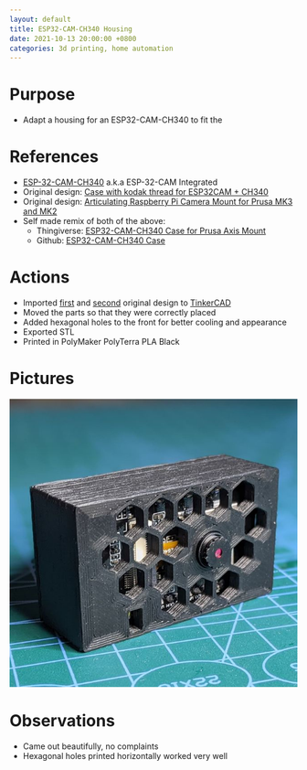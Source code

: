 ```yaml
---
layout: default
title: ESP32-CAM-CH340 Housing
date: 2021-10-13 20:00:00 +0800
categories: 3d printing, home automation
---
```


# Purpose
- Adapt a housing for an ESP32-CAM-CH340 to fit the 

# References
- [ESP-32-CAM-CH340](https://www.amazon.com.au/ESP32-CAM-CH340-Integrated-Bluetooth-Development-Download/dp/B09C3TTXTY) a.k.a ESP-32-CAM Integrated
- Original design: [Case with kodak thread for ESP32CAM + CH340](https://www.thingiverse.com/thing:4839587)
- Original design: [Articulating Raspberry Pi Camera Mount for Prusa MK3 and MK2](https://www.prusaprinters.org/prints/3407-articulating-raspberry-pi-camera-mount-for-prusa-m)
- Self made remix of both of the above:
  - Thingiverse: [ESP32-CAM-CH340 Case for Prusa Axis Mount](https://www.thingiverse.com/thing:5090353)
  - Github: [ESP32-CAM-CH340 Case](https://github.com/andre-abadi/andre-abadi.github.io/blob/master/assets/stl/2021-10-13-esp32-cam-ch340-housing.stl)

# Actions
- Imported [first](https://www.thingiverse.com/thing:4839587) and [second](https://www.prusaprinters.org/prints/3407-articulating-raspberry-pi-camera-mount-for-prusa-m) original design to [TinkerCAD](tinkercad.com)
- Moved the parts so that they were correctly placed
- Added hexagonal holes to the front for better cooling and appearance
- Exported STL
- Printed in PolyMaker PolyTerra PLA Black

# Pictures
![esp32-cam-ch340-housing](/assets/img/2021-10-13-esp32-cam-ch340-housing.jpg)

# Observations
- Came out beautifully, no complaints
- Hexagonal holes printed horizontally worked very well